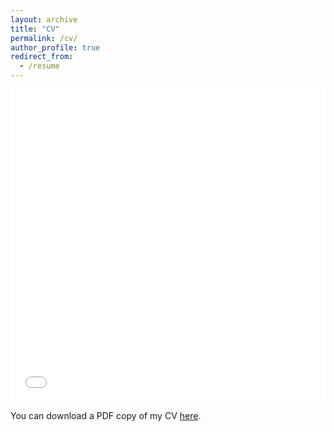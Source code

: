 ```yaml
---
layout: archive
title: "CV"
permalink: /cv/
author_profile: true
redirect_from:
  - /resume
---
```


<iframe src="/files/pdf/nrbrouwer_cv.pdf" width="100%" height="500" frameborder="no" border="0" marginwidth="0" marginheight="0"></iframe>

You can download a PDF copy of my CV [here](/files/pdf/nrbrouwer_cv.pdf).
